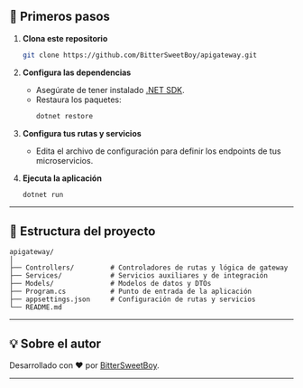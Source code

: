 ## 🚀 Primeros pasos

1. **Clona este repositorio**
    ```bash
    git clone https://github.com/BitterSweetBoy/apigateway.git
    ```

2. **Configura las dependencias**
    - Asegúrate de tener instalado [.NET SDK](https://dotnet.microsoft.com/download).
    - Restaura los paquetes:
      ```bash
      dotnet restore
      ```

3. **Configura tus rutas y servicios**
    - Edita el archivo de configuración para definir los endpoints de tus microservicios.

4. **Ejecuta la aplicación**
    ```bash
    dotnet run
    ```
---
## 📁 Estructura del proyecto

```
apigateway/
│
├── Controllers/         # Controladores de rutas y lógica de gateway
├── Services/            # Servicios auxiliares y de integración
├── Models/              # Modelos de datos y DTOs
├── Program.cs           # Punto de entrada de la aplicación
├── appsettings.json     # Configuración de rutas y servicios
└── README.md
```
---
## 💡 Sobre el autor

Desarrollado con ❤️ por [BitterSweetBoy](https://github.com/BitterSweetBoy).

---
